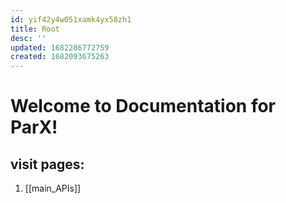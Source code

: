 ```yaml
---
id: yif42y4w051xamk4yx58zh1
title: Root
desc: ''
updated: 1682286772759
created: 1682093675263
---
```

# Welcome to Documentation for ParX!

## visit pages:
1. [[main_APIs]]